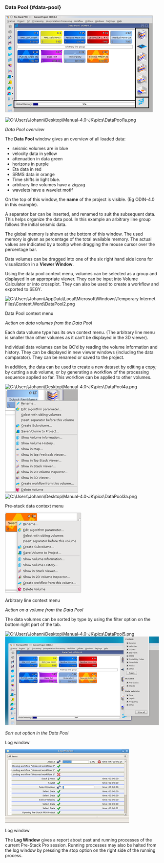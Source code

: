 ### Data Pool {#data-pool}

![](/assets/dataPoolOverview.png)

![C:\Users\Johann\Desktop\Manual-4.0-JK\pics\DataPool1a.png](C:\Temp\Gitbook3\export\assets\cusersjohanndesktopmanual-40-.png)

_Data Pool overview_

The **Data Pool** window gives an overview of all loaded data:

* seismic volumes are in blue
* velocity data in yellow
* attenuation in data green
* horizons in purple
* Eta data in red
* SRMS data in orange
* Time shifts in light blue.
* arbitrary line volumes have a zigzag
* wavelets have a wavelet motif

On the top of this window, the **name** of the project is visible. \(Eg ODIN-4.0 in this example\).

A separator bar can be inserted, and renamed to suit the subsequent data. This helps organize the data pool. In this example an arbitrary line group follows the initial seismic data.

The global memory is shown at the bottom of this window. The used memory is given as percentage of the total available memory. The actual values are indicated by a tooltip when dragging the mouse cursor over the percentage bar.

Data volumes can be dragged into one of the six right hand side icons for visualization in a **Viewer Window**.

Using the data pool context menu, volumes can be selected as a group and displayed in an appropriate viewer. They can be input into Volume Calculator or into crossplot. They can also be used to create a workflow and exported to SEGY.

![C:\Users\Johann\AppData\Local\Microsoft\Windows\Temporary Internet Files\Content.Word\DataPool2.png](C:\Temp\Gitbook3\export\assets\cusersjohannappdatalocalmicro.png)

Data Pool context menu

_Action on data volumes from the Data Pool_

Each data volume type has its own context menu. \(The arbitrary line menu is smaller than other volumes as it can’t be displayed in the 3D viewer\).

Individual data volumes can be QC’d by reading the volume information and history. They can be displayed in new viewer windows \(including the data comparator\). They can be renamed or saved to the project.

In addition, the data can be used to create a new dataset by editing a copy; by cutting a sub volume; or by generating a workflow of the processing sequence applied so far. This workflow can be applied to other volumes.

![C:\Users\Johann\Desktop\Manual-4.0-JK\pics\DataPool4a.png](C:\Temp\Gitbook3\export\assets\cusersjohanndesktopmanual-40-.png)![](/assets/preStackDataContextMenu.png)![C:\Users\Johann\Desktop\Manual-4.0-JK\pics\DataPool3a.png](C:\Temp\Gitbook3\export\assets\cusersjohanndesktopmanual-40-.png)

Pre-stack data context menu

![](/assets/arbitraryLineContextMenu.png)

Arbitrary line context menu

_Action on a volume from the Data Pool_

The data volumes can be sorted by type by using the filter option on the bottom right part of the tab.

![C:\Users\Johann\Desktop\Manual-4.0-JK\pics\DataPool5.png](C:\Temp\Gitbook3\export\assets\cusersjohanndesktopmanual-40-.png)![](/assets/sortOutOptionInTheDataPool.png)

_Sort out option in the Data Pool_

Log window

![](/assets/logWindow.png)

Log window

The **Log Window** gives a report about past and running processes of the current Pre-Stack Pro session. Running processes may also be halted from the log window by pressing the stop option on the right side of the running process.

